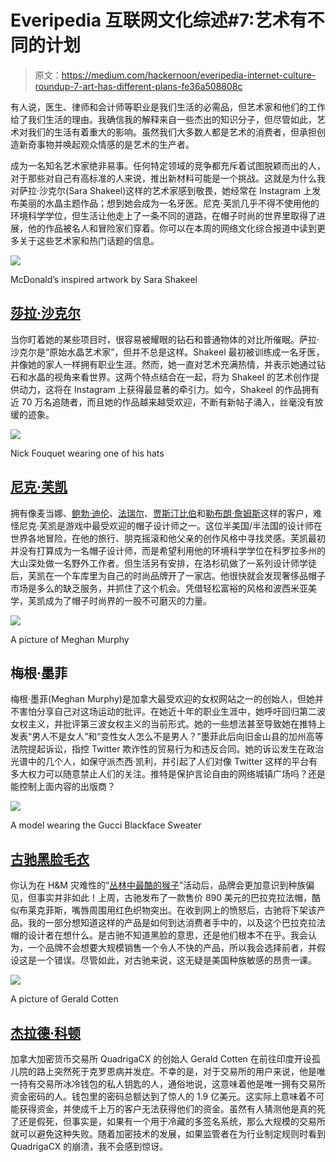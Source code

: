 # Everipedia 互联网文化综述#7:艺术有不同的计划

> 原文：<https://medium.com/hackernoon/everipedia-internet-culture-roundup-7-art-has-different-plans-fe36a508808c>

有人说，医生、律师和会计师等职业是我们生活的必需品，但艺术家和他们的工作给了我们生活的理由。我确信我的解释来自一些杰出的知识分子，但尽管如此，艺术对我们的生活有着重大的影响。虽然我们大多数人都是艺术的消费者，但承担创造新奇事物并唤起观众情感的是艺术的生产者。

成为一名知名艺术家绝非易事。任何特定领域的竞争都充斥着试图脱颖而出的人，对于那些对自己有高标准的人来说，推出新材料可能是一个挑战。这就是为什么我对萨拉·沙克尔(Sara Shakeel)这样的艺术家感到敬畏，她经常在 Instagram 上发布美丽的水晶主题作品；想到她会成为一名牙医。尼克·芙凯几乎不得不使用他的环境科学学位，但生活让他走上了一条不同的道路，在帽子时尚的世界里取得了进展，他的作品被名人和冒险家们穿着。你可以在本周的网络文化综合报道中读到更多关于这些艺术家和热门话题的信息。

![](img/880d83e34580f11704eeca935c0014f1.png)

McDonald’s inspired artwork by Sara Shakeel

## [莎拉·沙克尔](https://everipedia.org/wiki/lang_en/sara-shakeel/)

当你盯着她的某些项目时，很容易被耀眼的钻石和普通物体的对比所催眠。萨拉·沙克尔是“原始水晶艺术家”，但并不总是这样。Shakeel 最初被训练成一名牙医，并像她的家人一样拥有职业生涯。然而，她一直对艺术充满热情，并表示她通过钻石和水晶的视角来看世界。这两个特点结合在一起，将为 Shakeel 的艺术创作提供动力，这将在 Instagram 上获得最显著的牵引力。如今，Shakeel 的作品拥有近 70 万名追随者，而且她的作品越来越受欢迎，不断有新帖子涌入，丝毫没有放缓的迹象。

![](img/31aea57797956ea1907e78d5eefa23e8.png)

Nick Fouquet wearing one of his hats

## [尼克·芙凯](https://everipedia.org/wiki/lang_en/nick-fouquet/)

拥有像麦当娜、[鲍勃·迪伦](https://everipedia.org/wiki/QmZe2r4799SJQV6Qum6MPbEfZ5HvEaa1bVqJZHGFXY1xwU/)、[法瑞尔](https://everipedia.org/wiki/Qmd2FQzHCgszmvfhKqwDk6WaqaYd4EtDnc1hS4rWpoc96s/)、[贾斯汀比伯](https://everipedia.org/wiki/QmRuBfY9ht9WxVK33wdbauqVEo8gGC7oDtq2fxF5rqz6s7/)和[勒布朗·詹姆斯](https://everipedia.org/wiki/QmYzLx19JgtG69jtK3ivexCGXhQ5NSxG6DDXDK1X3jirJb/)这样的客户，难怪尼克·芙凯是游戏中最受欢迎的帽子设计师之一。这位半美国/半法国的设计师在世界各地冒险，在他的旅行、朋克摇滚和他父亲的创作风格中寻找灵感。芙凯最初并没有打算成为一名帽子设计师，而是希望利用他的环境科学学位在科罗拉多州的大山深处做一名野外工作者。但生活另有安排，在洛杉矶做了一系列设计师学徒后，芙凯在一个车库里为自己的时尚品牌开了一家店。他很快就会发现奢侈品帽子市场是多么的缺乏服务，并抓住了这个机会。凭借轻松富裕的风格和波西米亚美学，芙凯成为了帽子时尚界的一股不可磨灭的力量。

![](img/1aec962acd69380eb07762228ff94cfa.png)

A picture of Meghan Murphy

## 梅根·墨菲

梅根·墨菲(Meghan Murphy)是加拿大最受欢迎的女权网站之一的创始人，但她并不害怕分享自己对这场运动的批评。在她近十年的职业生涯中，她呼吁回归第二波女权主义，并批评第三波女权主义的当前形式。她的一些想法甚至导致她在推特上发表“男人不是女人”和“变性女人怎么不是男人？”墨菲此后向旧金山县的加州高等法院提起诉讼，指控 Twitter 欺诈性的贸易行为和违反合同。她的诉讼发生在政治光谱中的几个人，如保守派杰西·凯利，并引起了人们对像 Twitter 这样的平台有多大权力可以随意禁止人们的关注。推特是保护言论自由的网络城镇广场吗？还是能控制上面内容的出版商？

![](img/22dfa8ec2e53ea83400feb9e658ef016.png)

A model wearing the Gucci Blackface Sweater

## [古驰黑脸毛衣](https://everipedia.org/wiki/lang_en/gucci-blackface-sweater/)

你认为在 H&M 灾难性的“[丛林中最酷的猴子](https://everipedia.org/wiki/lang_en/liam-mango/)”活动后，品牌会更加意识到种族偏见，但事实并非如此！上周，古驰发布了一款售价 890 美元的巴拉克拉法帽，酷似布莱克菲斯，嘴唇周围用红色织物突出。在收到网上的愤怒后，古驰将下架该产品。我的一部分想知道这样的产品是如何到达消费者手中的，以及这个巴拉克拉法帽的设计者在想什么。是古驰不知道黑脸的意思，还是他们根本不在乎。我会认为，一个品牌不会想要大规模销售一个令人不快的产品，所以我会选择前者，并假设这是一个错误。尽管如此，对古驰来说，这无疑是美国种族敏感的昂贵一课。

![](img/6ecaeb9eb0af979c26ba642f3576eb52.png)

A picture of Gerald Cotten

## [杰拉德·科顿](https://everipedia.org/wiki/lang_en/gerald-cotten/)

加拿大加密货币交易所 QuadrigaCX 的创始人 Gerald Cotten 在前往印度开设孤儿院的路上突然死于克罗恩病并发症。不幸的是，对于交易所的用户来说，他是唯一持有交易所冰冷钱包的私人钥匙的人，通俗地说，这意味着他是唯一拥有交易所资金密码的人。钱包里的密码总额达到了惊人的 1.9 亿美元。这实际上意味着不可能获得资金，并使成千上万的客户无法获得他们的资金。虽然有人猜测他是真的死了还是假死，但事实是，如果有一个用于冷藏的多签名系统，那么大规模的交易所就可以避免这种失败。随着加密技术的发展，如果监管者在为行业制定规则时看到 QuadrigaCX 的崩溃，我不会感到惊讶。